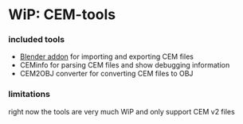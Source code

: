 # WiP: CEM-tools

### included tools

- [Blender addon](https://github.com/EE-modders/CEM-tool/tree/blender_addon) for importing and exporting CEM files
- CEMinfo for parsing CEM files and show debugging information
- CEM2OBJ converter for converting CEM files to OBJ

### limitations

right now the tools are very much WiP and only support CEM v2 files
